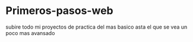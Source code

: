 # Primeros-pasos-web
subire todo mi proyectos de practica del mas basico asta el que se vea un poco mas avansado  
